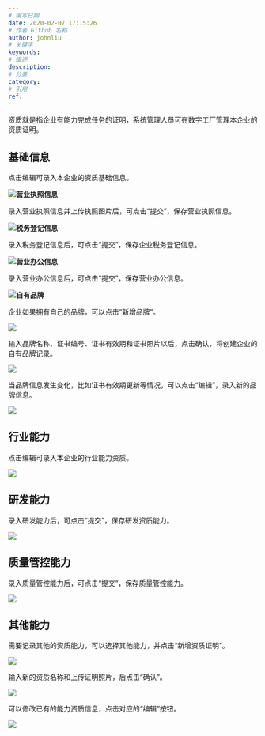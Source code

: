 ```yaml
---
# 编写日期
date: 2020-02-07 17:15:26
# 作者 Github 名称
author: johnliu
# 关键字
keywords:
# 描述
description:
# 分类
category: 
# 引用
ref:
---
```

资质就是指企业有能力完成任务的证明，系统管理人员可在数字工厂管理本企业的资质证明。

## 基础信息

点击编辑可录入本企业的资质基础信息。

![](https://static-aliyun-doc.oss-cn-hangzhou.aliyuncs.com/assets/img/zh-CN/9942737851/p53287.png)**营业执照信息**

录入营业执照信息并上传执照图片后，可点击“提交”，保存营业执照信息。

![](https://static-aliyun-doc.oss-cn-hangzhou.aliyuncs.com/assets/img/zh-CN/9942737851/p53288.png)**税务登记信息**

录入税务登记信息后，可点击“提交”，保存企业税务登记信息。

![](https://static-aliyun-doc.oss-cn-hangzhou.aliyuncs.com/assets/img/zh-CN/0052737851/p53289.png)**营业办公信息**

录入营业办公信息后，可点击“提交”，保存营业办公信息。

![](https://static-aliyun-doc.oss-cn-hangzhou.aliyuncs.com/assets/img/zh-CN/0052737851/p53290.png)**自有品牌**

企业如果拥有自己的品牌，可以点击“新增品牌”。

![](https://static-aliyun-doc.oss-cn-hangzhou.aliyuncs.com/assets/img/zh-CN/0052737851/p53292.png)

输入品牌名称、证书编号、证书有效期和证书照片以后，点击确认，将创建企业的自有品牌记录。

![](https://static-aliyun-doc.oss-cn-hangzhou.aliyuncs.com/assets/img/zh-CN/0052737851/p53293.png)

当品牌信息发生变化，比如证书有效期更新等情况，可以点击“编辑”，录入新的品牌信息。

![](https://static-aliyun-doc.oss-cn-hangzhou.aliyuncs.com/assets/img/zh-CN/0052737851/p53294.png)

## 行业能力

点击编辑可录入本企业的行业能力资质。

![](https://static-aliyun-doc.oss-cn-hangzhou.aliyuncs.com/assets/img/zh-CN/1052737851/p53296.png)

## 研发能力

录入研发能力后，可点击“提交”，保存研发资质能力。

![](https://static-aliyun-doc.oss-cn-hangzhou.aliyuncs.com/assets/img/zh-CN/1052737851/p53297.png)

## 质量管控能力

录入质量管控能力后，可点击“提交”，保存质量管控能力。

![](https://static-aliyun-doc.oss-cn-hangzhou.aliyuncs.com/assets/img/zh-CN/1052737851/p53298.png)

## 其他能力

需要记录其他的资质能力，可以选择其他能力，并点击“新增资质证明”。

![](https://static-aliyun-doc.oss-cn-hangzhou.aliyuncs.com/assets/img/zh-CN/1052737851/p53299.png)

输入新的资质名称和上传证明照片，后点击“确认”。

![](https://static-aliyun-doc.oss-cn-hangzhou.aliyuncs.com/assets/img/zh-CN/1052737851/p53300.png)

可以修改已有的能力资质信息，点击对应的“编辑”按钮。

![](https://static-aliyun-doc.oss-cn-hangzhou.aliyuncs.com/assets/img/zh-CN/1052737851/p53301.png)
